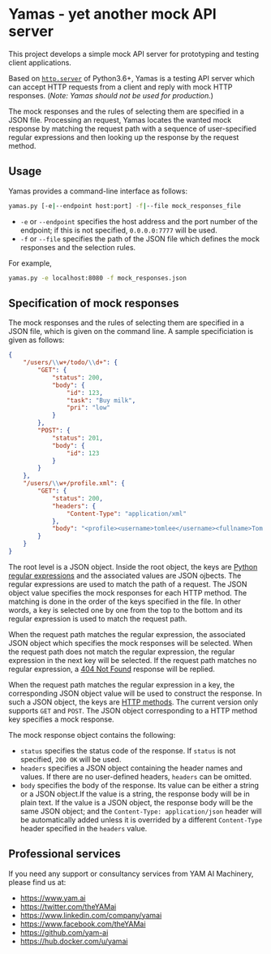 # Yamas - yet another mock API server

This project develops a simple mock API server for prototyping and testing client applications.  

Based on [`http.server`](https://docs.python.org/3.6/library/http.server.html) of Python3.6+, Yamas is a testing API server which can accept HTTP requests from a client and reply with mock HTTP responses. (*Note: Yamas should not be used for production.*)

The mock responses and the rules of selecting them are specified in a JSON file. Processing an request, Yamas locates the wanted mock response by matching the request path with a sequence of user-specified regular expressions and then looking up the response by the request method.

## Usage

Yamas provides a command-line interface as follows:

```sh
yamas.py [-e|--endpoint host:port] -f|--file mock_responses_file
```

* `-e` or `--endpoint` specifies the host address and the port number of the endpoint; if this is not specified, `0.0.0.0:7777` will be used.
* `-f` or `--file` specifies the path of the JSON file which defines the mock responses and the selection rules.

For example,

```sh
yamas.py -e localhost:8080 -f mock_responses.json
```

## Specification of mock responses

The mock responses and the rules of selecting them are specified in a JSON file, which is given on the command line. A sample specificiation is given as follows:

```json
{
    "/users/\\w+/todo/\\d+": {
        "GET": {
            "status": 200,
            "body": {
                "id": 123,
                "task": "Buy milk",
                "pri": "low"
            }
        },
        "POST": {
            "status": 201,
            "body": {
                "id": 123
            }
        }
    },
    "/users/\\w+/profile.xml": {
        "GET": {
            "status": 200,
            "headers": {
                "Content-Type": "application/xml"
            },
            "body": "<profile><username>tomlee</username><fullname>Tom Lee</fullname><grade>VIP</grade></profile>"
        }
    }
}
```

The root level is a JSON object. Inside the root object, the keys are [Python regular expressions](https://docs.python.org/3.6/howto/regex.html) and the associated values are JSON ojbects. The regular expressions are used to match the path of a request. The JSON object value specifies the mock responses for each HTTP method. The matching is done in the order of the keys specified in the file. In other words, a key is selected one by one from the top to the bottom and its regular expression is used to match the request path.

When the request path matches the regular expression, the associated JSON object which specifies the mock responses will be selected. When the request path does not match the regular expression, the regular expression in the next key will be selected. If the request path matches no regular expression, a [404 Not Found](https://developer.mozilla.org/en-US/docs/Web/HTTP/Status) response will be replied.

When the request path matches the regular expression in a key, the corresponding JSON object value will be used to construct the response. In such a JSON object, the keys are [HTTP methods](https://developer.mozilla.org/en-US/docs/Web/HTTP/Methods). The current version only supports `GET` and `POST`. The JSON object corresponding to a HTTP method key specifies a mock response.

The mock response object contains the following:

* `status` specifies the status code of the response. If `status` is not specified, `200 OK` will be used.
* `headers` specifies a JSON object containing the header names and values. If there are no user-defined headers, `headers` can be omitted.
* `body` specifies the body of the response. Its value can be either a string or a JSON object.If the value is a string, the response body will be in plain text. If the value is a JSON object, the response body will be the same JSON object; and the `Content-Type: application/json` header will be automatically added unless it is overrided by a different `Content-Type` header specified in the `headers` value.

## Professional services

If you need any support or consultancy services from YAM AI Machinery, please find us at:

* https://www.yam.ai
* https://twitter.com/theYAMai
* https://www.linkedin.com/company/yamai
* https://www.facebook.com/theYAMai
* https://github.com/yam-ai
* https://hub.docker.com/u/yamai